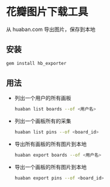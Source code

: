 花瓣图片下载工具
===============

从 huaban.com 导出图片，保存到本地

## 安装

~~~sh
gem install hb_exporter
~~~

## 用法

* 列出一个用户的所有画板

    ~~~sh
    huaban list boards --of <用户名>
    ~~~

* 列出一个画板所有的采集

    ~~~sh
    huaban list pins --of <board_id>
    ~~~

* 导出所有画板的所有图片到本地

    ~~~sh
    huaban export boards --of <用户名>
    ~~~

* 导出一个画板的所有图片到本地

    ~~~sh
    huaban export pins --of <board_id>
    ~~~
